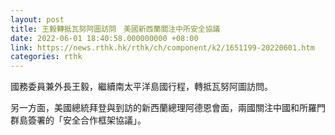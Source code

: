 ```yaml
---
layout: post
title: 王毅轉抵瓦努阿圖訪問　美國新西蘭關注中所安全協議
date: 2022-06-01 18:40:58.000000000 +08:00
link: https://news.rthk.hk/rthk/ch/component/k2/1651199-20220601.htm
categories: rthk
---
```


國務委員兼外長王毅，繼續南太平洋島國行程，轉抵瓦努阿圖訪問。

另一方面，美國總統拜登與到訪的新西蘭總理阿德恩會面，兩國關注中國和所羅門群島簽署的「安全合作框架協議」。
